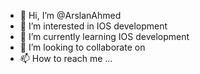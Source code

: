 - 👋 Hi, I’m @ArslanAhmed
- 👀 I’m interested in IOS development 
- 🌱 I’m currently learning IOS development 
- 💞️ I’m looking to collaborate on 
- 📫 How to reach me ...

<!---
ArslanAhmed06/ArslanAhmed06 is a ✨ special ✨ repository because its `README.md` (this file) appears on your GitHub profile.
You can click the Preview link to take a look at your changes.
--->

